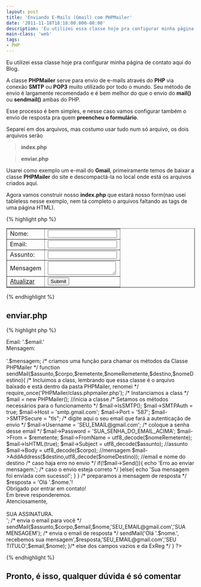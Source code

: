 ```yaml
---
layout: post
title: 'Enviando E-Mails (Gmail) com PHPMailer'
date: '2011-11-18T18:18:00.000-08:00'
description: 'Eu utilizei essa classe hoje pra configurar minha página de contato aqui do Blog'
main-class: 'web'
tags:
- PHP
---
```


Eu utilizei essa classe hoje pra configurar minha página de contato aqui do Blog.

A classe __PHPMailer__ serve para envio de e-mails através do __PHP__ via conexão __SMTP__ ou __POP3__ muito utilizado por todo o mundo. Seu método de envio é largamente recomendado e é bem melhor do que o envio do __mail()__ ou __sendmail()__ ambas do PHP.

Esse processo é bem simples, e nesse caso vamos configurar também o envio de resposta pra quem __preencheu o formulário__.

Separei em dos arquivos, mas costumo usar tudo num só arquivo, os dois arquivos serão

> __index.php__

> __enviar.php__


Usarei como exemplo um e-mail do __Gmail__, primeiramente temos de baixar a classe __PHPMailer__ do site e descompactá-la no local onde está os arquivos criados aqui.

Agora vamos construir nosso __index.php__ que estará nosso form(nao usei tableless nesse exemplo, nem tá completo o arquivos faltando as tags de uma página HTML).


{% highlight php %}
<table border="1">
      <!--Informamos o arquivo PHP que irá processar o form e o método de envio, o POST-->
    <form action="enviar.php" method="post" enctype="multipart/form-data">
        <tr>
            <td>Nome:</td>
            <td>
                <input type="text" class="texto" name="nome" />
            </td>
        </tr>       
        <tr>
            <td>Email:</td>
            <td>
                <input type="text" class="texto" name="email" />
            </td>
        </tr>       
        <tr>
            <td>Assunto:</td>
            <td>
                <input type="text" class="texto" name="assunto" />
            </td>
        </tr>       
        <tr>
            <td>Mensagem</td>
            <td>
                <textarea name="mensagem"></textarea>
            </td>
        </tr>
        <tr>
            <td>
                <a href="index.php">Atualizar</a>
            </td>
            <td>
                <input type="submit" name="enviar" class="bottom"/>
            </td>
        </tr>   
    </form>
</table>
{% endhighlight %}

## enviar.php

{% highlight php %}
<?php
  /* se apertar em enviar dados entra no processo*/
  if(isset($_POST['enviar']))
  {
  /* extraimos o POST para criar as variaveis automaticamente pelo nome do FORM */
     extract($_POST);
  /* CASO ALGUM CAMPO ESTEJA VAZIO, aconselho não colocar mensagem por campo e sim completo por motivos de segurança */
     if(empty($nome)     ||
        empty($email)    ||
        empty($assunto)  ||
        empty($mensagem)
       )
     {
          echo 'Um ou mais campos está(ão) vazio(s).';
     }
     /* utilizando Expressão Regular, verificamos se o formato do email é válido, clique aqui pra saber mais sobre Expressões Regulares */
    
     else if(!preg_match("/^[a-z0-9_\.\-]+@[a-z0-9_\.\-]*[a-z0-9_\-]+\.[a-z]{2,4}$/i", $email))
     {
          echo 'Informe um email válido.';
     }
     else
     {
      /* preparamos o arquivo para envio */
          $corpo = 'Nome: '.$nome.'<br />Email: '.$email.'<br />Mensagem: <br /><br />'.$mensagem;

          /* criamos uma função para chamar os métodos da Classe PHPMailer */
          function sendMail($assunto,$corpo,$remetente,$nomeRemetente,$destino,$nomeDestino){
          /* Incluimos a class, lembrando que essa classe é o arquivo baixado e está dentro da pasta PHPMailer, renomei */
          require_once('PHPMailer/class.phpmailer.php');
          /* Instanciamos a class */
          $mail = new PHPMailer(); //inicia a classe
          /* Setamos os métodos necessários para o funcionamento */
          $mail->IsSMTP();
          $mail->SMTPAuth = true;
          $mail->Host = 'smtp.gmail.com';
          $mail->Port = '587';
          $mail->SMTPSecure = "tls";
          /* digite aqui o seu email que fará a autenticação de envio */
          $mail->Username = 'SEU_EMAIL@gmail.com';
          /* coloque a senha desse email */
          $mail->Password = 'SUA_SENHA_DO_EMAIL_ACIMA';
          $mail->From = $remetente;
          $mail->FromName = utf8_decode($nomeRemetente);
          $mail->IsHTML(true);
          $mail->Subject = utf8_decode($assunto); //assunto
          $mail->Body = utf8_decode($corpo); //mensagem
          $mail->AddAddress($destino,utf8_decode($nomeDestino)); //email e nome do destino
          /* caso haja erro no envio */
          if(!$mail->Send()){

          echo 'Erro ao enviar mensagem.';
          /* caso o envio esteja correto */
          }else{
         
          echo 'Sua mensagem foi enviada com sucesso!';
         
         }
         
    }

         /* preparamos a mensagem de resposta */
          $resposta = 'Olá '.$nome.'!<br />
                      Obrigado por entrar em contato!<br />
                      Em breve responderemos.<br />
                      Atenciosamente,<br /><br />
                      SUA ASSINATURA.<br />';

        /* envia o email para você */
        sendMail($assunto,$corpo,$email,$nome,'SEU_EMAIL@gmail.com','SUA MENSAGEM');
        /* envia o email de resposta */
        sendMail('Olá '.$nome.', recebemos sua mensagem',$resposta,'SEU_EMAIL@gmail.com','SEU TITULO',$email,$nome);

      }/* else dos campos vazios e da ExReg */
  }
?>
{% endhighlight %}


## Pronto, é isso, qualquer dúvida é só comentar
